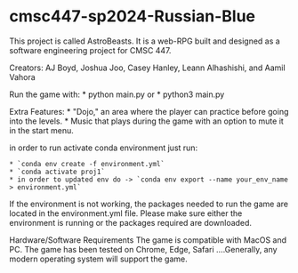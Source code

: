 # cmsc447-sp2024-Russian-Blue

This project is called AstroBeasts. It is a web-RPG built and designed as a software engineering project for CMSC 447.

Creators: AJ Boyd, Joshua Joo, Casey Hanley, Leann Alhashishi, and Aamil Vahora

Run the game with:
    * python main.py
    or
    * python3 main.py

Extra Features: 
    * "Dojo," an area where the player can practice before going into the levels.
    * Music that plays during the game with an option to mute it in the start menu.

in order to run activate conda environment just run: 

    * `conda env create -f environment.yml`
    * `conda activate proj1`
    * in order to updated env do -> `conda env export --name your_env_name > environment.yml`

If the environment is not working, the packages needed to run the game are located
in the environment.yml file. Please make sure either the environment is running or the packages required are downloaded.

Hardware/Software Requirements
The game is compatible with MacOS and PC. The game has been tested on Chrome, Edge, Safari ….Generally, any modern operating system will support the game. 

